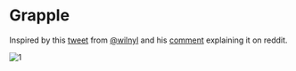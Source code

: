 # Grapple

Inspired by this [tweet](https://twitter.com/wilnyl/status/1104769822758502402) from [@wilnyl](https://twitter.com/wilnyl) and his [comment](https://www.reddit.com/r/Unity3D/comments/azgwb7/i_made_a_grappling_hook_rope_wobble_effect/ei7oq9s/) explaining it on reddit.

![1](https://i.imgur.com/Hah68yN.gif)

